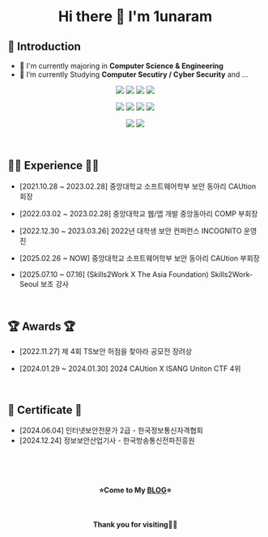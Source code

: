 <h1 align="center">Hi there 👋 I'm 1unaram</h1>

## 🙇‍ Introduction

- 📖 I'm currently majoring in **Computer Science & Engineering**
- 🌱 I’m currently Studying **Computer Secutiry / Cyber Security** and ...

<p align="center">
<img src="https://img.shields.io/badge/C-A8B9CC?style=for-the-badge&logo=C&logoColor=white">
<img src="https://img.shields.io/badge/C++-00599C?style=for-the-badge&logo=C++&logoColor=white">
<img src="https://img.shields.io/badge/Python-3776AB?style=for-the-badge&logo=Python&logoColor=white">
<img src="https://img.shields.io/badge/Java-007396?style=flat-square&logo=Java&logoColor=white">
</p>
<p align="center">
<img src="https://img.shields.io/badge/HTML5-E34F26?style=for-the-badge&logo=HTML5&logoColor=white">
<img src="https://img.shields.io/badge/CSS3-1572B6?style=for-the-badge&logo=CSS3&logoColor=white">
<img src="https://img.shields.io/badge/JavaScript-F7DF1E?style=for-the-badge&logo=JavaScript&logoColor=white">
<img src="https://img.shields.io/badge/PHP-777BB4?style=for-the-badge&logo=PHP&logoColor=white">
</p>
<p align="center">
<img src="https://img.shields.io/badge/React-61DAFB?style=for-the-badge&logo=React&logoColor=white">
<img src="https://img.shields.io/badge/Node.js-339933?style=for-the-badge&logo=Node.js&logoColor=white">
</p>

<br />

## 🏃‍♂️ Experience 🏃‍♂️
 
- [2021.10.28 ~ 2023.02.28] 중앙대학교 소프트웨어학부 보안 동아리 CAUtion 회장

- [2022.03.02 ~ 2023.02.28] 중앙대학교 웹/앱 개발 중앙동아리 COMP 부회장

- [2022.12.30 ~ 2023.03.26] 2022년 대학생 보안 컨퍼런스 INCOGNITO 운영진

- [2025.02.26 ~ NOW] 중앙대학교 소프트웨어학부 보안 동아리 CAUtion 부회장

- [2025.07.10 ~ 07.16] (Skills2Work X The Asia Foundation) Skills2Work-Seoul 보조 강사

<br />

## 🏆 Awards 🏆

- [2022.11.27] 제 4회 TS보안 허점을 찾아라 공모전 장려상

- [2024.01.29 ~ 2024.01.30] 2024 CAUtion X ISANG Uniton CTF 4위

<br />

## 📑 Certificate 📑

- [2024.06.04] 인터넷보안전문가 2급 - 한국정보통신자격협회
- [2024.12.24] 정보보안산업기사 - 한국방송통신전파진흥원

<br />
<br />
<br />

<p align="center"><strong>⭐Come to My <a href="https://1unaram.github.io/">BLOG</a>⭐</strong></p>

<br />

<p align="center"><strong>Thank you for visiting🙇‍♂️</strong></p>
